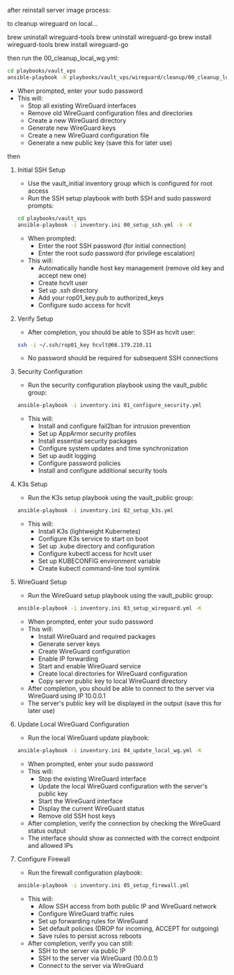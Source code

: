 after reinstall server image process:

to cleanup wireguard on local...

brew uninstall wireguard-tools
brew uninstall wireguard-go
brew install wireguard-tools
brew install wireguard-go

then run the 00_cleanup_local_wg.yml:
```bash
cd playbooks/vault_vps
ansible-playbook -K playbooks/vault_vps/wireguard/cleanup/00_cleanup_local_wg.yml
```
- When prompted, enter your sudo password
- This will:
  - Stop all existing WireGuard interfaces
  - Remove old WireGuard configuration files and directories
  - Create a new WireGuard directory
  - Generate new WireGuard keys
  - Create a new WireGuard configuration file
  - Generate a new public key (save this for later use)

then 

1. Initial SSH Setup
   - Use the vault_initial inventory group which is configured for root access
   - Run the SSH setup playbook with both SSH and sudo password prompts:
   ```bash
   cd playbooks/vault_vps
   ansible-playbook -i inventory.ini 00_setup_ssh.yml -k -K
   ```
   - When prompted:
     - Enter the root SSH password (for initial connection)
     - Enter the root sudo password (for privilege escalation)
   - This will:
     - Automatically handle host key management (remove old key and accept new one)
     - Create hcvlt user
     - Set up .ssh directory
     - Add your rop01_key.pub to authorized_keys
     - Configure sudo access for hcvlt

2. Verify Setup
   - After completion, you should be able to SSH as hcvlt user:
   ```bash
   ssh -i ~/.ssh/rop01_key hcvlt@66.179.210.11
   ```
   - No password should be required for subsequent SSH connections

3. Security Configuration
   - Run the security configuration playbook using the vault_public group:
   ```bash
   ansible-playbook -i inventory.ini 01_configure_security.yml
   ```
   - This will:
     - Install and configure fail2ban for intrusion prevention
     - Set up AppArmor security profiles
     - Install essential security packages
     - Configure system updates and time synchronization
     - Set up audit logging
     - Configure password policies
     - Install and configure additional security tools

4. K3s Setup
   - Run the K3s setup playbook using the vault_public group:
   ```bash
   ansible-playbook -i inventory.ini 02_setup_k3s.yml
   ```
   - This will:
     - Install K3s (lightweight Kubernetes)
     - Configure K3s service to start on boot
     - Set up .kube directory and configuration
     - Configure kubectl access for hcvlt user
     - Set up KUBECONFIG environment variable
     - Create kubectl command-line tool symlink

5. WireGuard Setup
   - Run the WireGuard setup playbook using the vault_public group:
   ```bash
   ansible-playbook -i inventory.ini 03_setup_wireguard.yml -K
   ```
   - When prompted, enter your sudo password
   - This will:
     - Install WireGuard and required packages
     - Generate server keys
     - Create WireGuard configuration
     - Enable IP forwarding
     - Start and enable WireGuard service
     - Create local directories for WireGuard configuration
     - Copy server public key to local WireGuard directory
   - After completion, you should be able to connect to the server via WireGuard using IP 10.0.0.1
   - The server's public key will be displayed in the output (save this for later use)

6. Update Local WireGuard Configuration
   - Run the local WireGuard update playbook:
   ```bash
   ansible-playbook -i inventory.ini 04_update_local_wg.yml -K
   ```
   - When prompted, enter your sudo password
   - This will:
     - Stop the existing WireGuard interface
     - Update the local WireGuard configuration with the server's public key
     - Start the WireGuard interface
     - Display the current WireGuard status
     - Remove old SSH host keys
   - After completion, verify the connection by checking the WireGuard status output
   - The interface should show as connected with the correct endpoint and allowed IPs

7. Configure Firewall
   - Run the firewall configuration playbook:
   ```bash
   ansible-playbook -i inventory.ini 05_setup_firewall.yml
   ```
   - This will:
     - Allow SSH access from both public IP and WireGuard network
     - Configure WireGuard traffic rules
     - Set up forwarding rules for WireGuard
     - Set default policies (DROP for incoming, ACCEPT for outgoing)
     - Save rules to persist across reboots
   - After completion, verify you can still:
     - SSH to the server via public IP
     - SSH to the server via WireGuard (10.0.0.1)
     - Connect to the server via WireGuard


